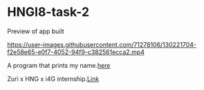 # HNGI8-task-2

 Preview of app built


https://user-images.githubusercontent.com/71278106/130221704-f2e58e65-e0f7-4052-94f9-c382561ecca2.mp4

A program that prints my name.[here](https://github.com/j3th-point/HNGI8-task-2/blob/main/name%20%3D%20input('Programmed_free').py)

Zuri x HNG x i4G internship.[Link](https://internship.zuri.team/)
